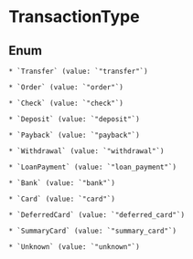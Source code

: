 
# TransactionType

## Enum


    * `Transfer` (value: `"transfer"`)

    * `Order` (value: `"order"`)

    * `Check` (value: `"check"`)

    * `Deposit` (value: `"deposit"`)

    * `Payback` (value: `"payback"`)

    * `Withdrawal` (value: `"withdrawal"`)

    * `LoanPayment` (value: `"loan_payment"`)

    * `Bank` (value: `"bank"`)

    * `Card` (value: `"card"`)

    * `DeferredCard` (value: `"deferred_card"`)

    * `SummaryCard` (value: `"summary_card"`)

    * `Unknown` (value: `"unknown"`)



